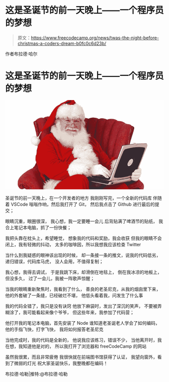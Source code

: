 # 这是圣诞节的前一天晚上——一个程序员的梦想

> 原文：<https://www.freecodecamp.org/news/twas-the-night-before-christmas-a-coders-dream-b0fc0c6d23b/>

作者布拉德·哈尔

# 这是圣诞节的前一天晚上——一个程序员的梦想

![7ybzf9zvTN5AzdmNC0JGGgcsJ-iD5xMypzP4](img/4f7eec04dee529778c18967c246cb5ca.png)

圣诞节的前一天晚上，在一个开发者的地方
我刚刚写完，一个全新的代码库
伴随着 VSCode 嗡嗡作响，然后我打开了 Git，
然后我点击了 Github 进行最后的提交；

眼睛沉重，眼圈很深，
我心想，我一定要睡一会儿
后背贴满了啤酒节的贴纸，
我合上笔记本电脑，抓了一份快餐；

我把头靠在枕头上，希望睡觉，
想象我的代码和奖励，我会收获
但我的眼睛不会闭上，我有轻微的抖动，
太多的咖啡因，所以我想我应该检查 Twitter

当什么到我疑惑的眼神该出现的时候，
却一条接一条的推文，说我的代码低劣，
递归错误，代码库马虎，
没人会用，不值得复制；

我心想，我得去调试，
于是我跳下床，却滑倒在地毯上，
倒在我冰凉的地板上，但没多久，
过了一会儿，我被一阵歌声惊醒；

当我的眼睛重新聚焦时，我看到了什么，
善良的老圣尼克，从我的烟囱里下来，
他的外套破了一条缝，已经破烂不堪，
他低头看着我，问发生了什么事

我的代码全错了，我只是没有诀窍
他放下麻袋时，发出了深沉的笑声，
不要被弄糊涂了，我可能看起来像个爷爷，
但这些年来，我参加了代码营；

他打开我的笔记本电脑，首先安装了 Node
谁知道老圣诞老人学会了如何编码，
他的手指飞快，打字飞快，
我将如何报答老圣尼克

当他完成时，我的代码是全新的，
他说我应该练习，错误不少，
当他离开时，我在想，我知道他是对的，
所以我打开了浏览器和 freeCodeCamp 的网站

虽然我很累，而且非常疲倦
我很快就在前端图书馆获得了认证，
我望向窗外，看到了微弱的灯光
祝大家圣诞快乐，我整晚都在编码！

布拉德·哈勒|推特:@布拉德·哈勒